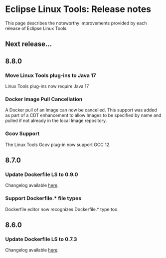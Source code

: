 # Eclipse Linux Tools: Release notes

This page describes the noteworthy improvements provided by each release of Eclipse Linux Tools.

## Next release...

## 8.8.0

### Move Linux Tools plug-ins to Java 17

Linux Tools plug-ins now require Java 17

### Docker Image Pull Cancellation

A Docker pull of an Image can now be cancelled.  This support was added
as part of a CDT enhancement to allow Images to be specified by name and
pulled if not already in the local Image repository.

### Gcov Support

The Linux Tools Gcov plug-in now support GCC 12.

## 8.7.0

### Update Dockerfile LS to 0.9.0

Changelog available [here](https://github.com/rcjsuen/dockerfile-language-server-nodejs/blob/master/CHANGELOG.md#090---2022-05-04).

### Support Dockerfile.* file types

Dockerfile editor now recognizes Dockerfile.* type too.

## 8.6.0

### Update Dockerfile LS to 0.7.3

Changelog available [here](https://github.com/rcjsuen/dockerfile-language-server-nodejs/blob/master/CHANGELOG.md#073---2021-12-12).
